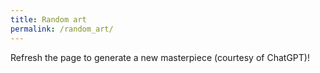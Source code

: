 ```yaml
---
title: Random art
permalink: /random_art/
---
```


Refresh the page to generate a new masterpiece (courtesy of ChatGPT)!

<canvas id="myCanvas" width="400" height="400"></canvas>
<script src="/assets/js/random_art.js"></script>
